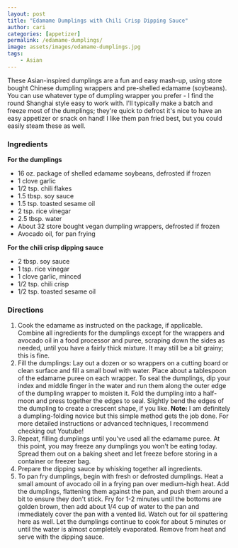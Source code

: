 ```yaml
---
layout: post
title: "Edamame Dumplings with Chili Crisp Dipping Sauce"
author: cari
categories: [appetizer]
permalink: /edamame-dumplings/
image: assets/images/edamame-dumplings.jpg
tags:
    - Asian
---
```


These Asian-inspired dumplings are a fun and easy mash-up, using store bought Chinese dumpling wrappers and pre-shelled edamame (soybeans). You can use whatever type of dumpling wrapper you prefer - I find the round Shanghai style easy to work with. I'll typically make a batch and freeze most of the dumplings; they're quick to defrost it's nice to have an easy appetizer or snack on hand! I like them pan fried best, but you could easily steam these as well.

<h3> Ingredients </h3>

**For the dumplings**
- 16 oz. package of shelled edamame soybeans, defrosted if frozen
- 1 clove garlic
- 1/2 tsp. chili flakes
- 1.5 tbsp. soy sauce
- 1.5 tsp. toasted sesame oil
- 2 tsp. rice vinegar
- 2.5 tbsp. water
- About 32 store bought vegan dumpling wrappers, defrosted if frozen
- Avocado oil, for pan frying

**For the chili crisp dipping sauce**
- 2 tbsp. soy sauce
- 1 tsp. rice vinegar
- 1 clove garlic, minced
- 1/2 tsp. chili crisp
- 1/2 tsp. toasted sesame oil

<h3> Directions </h3>

1. Cook the edamame as instructed on the package, if applicable. Combine all ingredients for the dumplings except for the wrappers and avocado oil in a food processor and puree, scraping down the sides as needed, until you have a fairly thick mixture. It may still be a bit grainy; this is fine.
2. Fill the dumplings: Lay out a dozen or so wrappers on a cutting board or clean surface and fill a small bowl with water. Place about a tablespoon of the edamame puree on each wrapper. To seal the dumplings, dip your index and middle finger in the water and run them along the outer edge of the dumpling wrapper to moisten it. Fold the dumpling into a half-moon and press together the edges to seal. Slightly bend the edges of the dumpling to create a crescent shape, if you like. **Note:** I am definitely a dumpling-folding novice but this simple method gets the job done. For more detailed instructions or advanced techniques, I recommend checking out Youtube!
3. Repeat, filling dumplings until you've used all the edamame puree. At this point, you may freeze any dumplings you won't be eating today. Spread them out on a baking sheet and let freeze before storing in a container or freezer bag.
4. Prepare the dipping sauce by whisking together all ingredients.
5. To pan fry dumplings, begin with fresh or defrosted dumplings. Heat a small amount of avocado oil in a frying pan over medium-high heat. Add the dumplings, flattening them against the pan, and push them around a bit to ensure they don't stick. Fry for 1-2 minutes until the bottoms are golden brown, then add about 1/4 cup of water to the pan and immediately cover the pan with a vented lid. Watch out for oil spattering here as well. Let the dumplings continue to cook for about 5 minutes or until the water is almost completely evaporated. Remove from heat and serve with the dipping sauce.